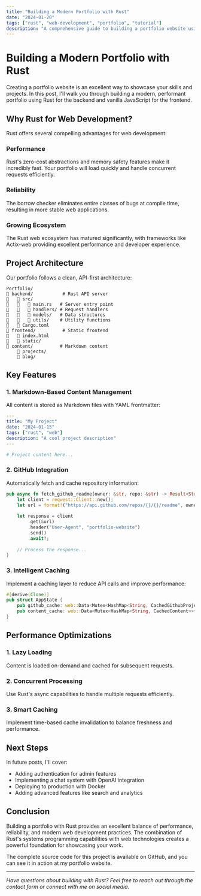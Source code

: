 ```yaml
---
title: "Building a Modern Portfolio with Rust"
date: "2024-01-20"
tags: ["rust", "web-development", "portfolio", "tutorial"]
description: "A comprehensive guide to building a portfolio website using Rust and modern web technologies"
---
```


# Building a Modern Portfolio with Rust

Creating a portfolio website is an excellent way to showcase your skills and projects. In this post, I'll walk you through building a modern, performant portfolio using Rust for the backend and vanilla JavaScript for the frontend.

## Why Rust for Web Development?

Rust offers several compelling advantages for web development:

### Performance
Rust's zero-cost abstractions and memory safety features make it incredibly fast. Your portfolio will load quickly and handle concurrent requests efficiently.

### Reliability
The borrow checker eliminates entire classes of bugs at compile time, resulting in more stable web applications.

### Growing Ecosystem
The Rust web ecosystem has matured significantly, with frameworks like Actix-web providing excellent performance and developer experience.

## Project Architecture

Our portfolio follows a clean, API-first architecture:

```
Portfolio/
   backend/           # Rust API server
      src/
         main.rs   # Server entry point
         handlers/ # Request handlers
         models/   # Data structures
         utils/    # Utility functions
      Cargo.toml
   frontend/          # Static frontend
      index.html
      static/
   content/          # Markdown content
       projects/
       blog/
```

## Key Features

### 1. Markdown-Based Content Management
All content is stored as Markdown files with YAML frontmatter:

```yaml
---
title: "My Project"
date: "2024-01-15"
tags: ["rust", "web"]
description: "A cool project description"
---

# Project content here...
```

### 2. GitHub Integration
Automatically fetch and cache repository information:

```rust
pub async fn fetch_github_readme(owner: &str, repo: &str) -> Result<String> {
    let client = reqwest::Client::new();
    let url = format!("https://api.github.com/repos/{}/{}/readme", owner, repo);
    
    let response = client
        .get(&url)
        .header("User-Agent", "portfolio-website")
        .send()
        .await?;
    
    // Process the response...
}
```

### 3. Intelligent Caching
Implement a caching layer to reduce API calls and improve performance:

```rust
#[derive(Clone)]
pub struct AppState {
    pub github_cache: web::Data<Mutex<HashMap<String, CachedGithubProject>>>,
    pub content_cache: web::Data<Mutex<HashMap<String, CachedContent>>>,
}
```

## Performance Optimizations

### 1. Lazy Loading
Content is loaded on-demand and cached for subsequent requests.

### 2. Concurrent Processing
Use Rust's async capabilities to handle multiple requests efficiently.

### 3. Smart Caching
Implement time-based cache invalidation to balance freshness and performance.

## Next Steps

In future posts, I'll cover:

- Adding authentication for admin features
- Implementing a chat system with OpenAI integration
- Deploying to production with Docker
- Adding advanced features like search and analytics

## Conclusion

Building a portfolio with Rust provides an excellent balance of performance, reliability, and modern web development practices. The combination of Rust's systems programming capabilities with web technologies creates a powerful foundation for showcasing your work.

The complete source code for this project is available on GitHub, and you can see it in action at my portfolio website.

---

*Have questions about building with Rust? Feel free to reach out through the contact form or connect with me on social media.*